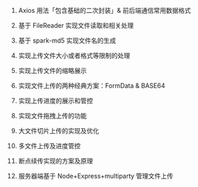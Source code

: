 1. Axios 用法「包含基础的二次封装」& 前后端通信常用数据格式

2. 基于 FileReader 实现文件读取和相关处理

3. 基于 spark-md5 实现文件名的生成

4. 实现上传文件大小或者格式等限制的处理

5. 实现上传文件的缩略展示

6. 实现文件上传的两种经典方案：FormData & BASE64

7. 实现上传进度的展示和管控

8. 实现文件拖拽上传的功能

9. 大文件切片上传的实现及优化

10. 多文件上传及进度管控

11. 断点续传实现的方案及原理

12. 服务器端基于 Node+Express+multiparty 管理文件上传
